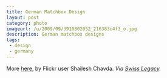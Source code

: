 ```yaml
---
title: German Matchbox Design
layout: post
category: photo
imageurl: /u/2009/09/3910802052_216383c4f3_o.jpg
description: German matchbox designs
tags:
 - design
 - germany
---
```


More [here](http://www.flickr.com/photos/shaileshc/sets/72157622177325808/detail/), by Flickr user 
Shailesh Chavda.
_Via [Swiss Legacy](http://www.swisslegacy.com/index.php/2009/09/10/vintage-german-machtbox-design/)._